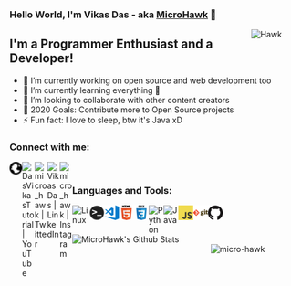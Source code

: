 ### Hello World, I'm Vikas Das - aka [MicroHawk][website] 👋
<img align="right" alt="Hawk" width="80px" src="https://external-content.duckduckgo.com/iu/?u=https%3A%2F%2Ftse4.mm.bing.net%2Fth%3Fid%3DOIP.gYG8rCRXD6PADD_fqJombgHaEY%26pid%3DApi&f=1" />


## I'm a Programmer Enthusiast and a Developer!
- 🔭 I’m currently working on open source and web development too
- 🌱 I’m currently learning everything 🤣
- 👯 I’m looking to collaborate with other content creators
- 🥅 2020 Goals: Contribute more to Open Source projects
- ⚡ Fun fact: I love to sleep, btw it's Java xD

### Connect with me:

[<img align="left" alt="micro-hawk.github.io" width="22px" src="https://raw.githubusercontent.com/iconic/open-iconic/master/svg/globe.svg" />][website]
[<img align="left" alt="DasVikasTutorial | YouTube" width="22px" src="https://cdn.jsdelivr.net/npm/simple-icons@v3/icons/youtube.svg" />][youtube]
[<img align="left" alt="micro_hawk | Twitter" width="22px" src="https://cdn.jsdelivr.net/npm/simple-icons@v3/icons/twitter.svg" />][twitter]
[<img align="left" alt="Vikas Das | LinkedIn" width="22px" src="https://cdn.jsdelivr.net/npm/simple-icons@v3/icons/linkedin.svg" />][linkedin]
[<img align="left" alt="micro_hawk | Instagram" width="22px" src="https://cdn.jsdelivr.net/npm/simple-icons@v3/icons/instagram.svg" />][instagram]

<br />

### Languages and Tools:


<img align="left" alt="Linux" width="30px" src="https://fthmb.tqn.com/2XA95C1P0Bd_NKIHrGnNJpmeHtk=/1280x1024/filters:fill(auto,1)/linux-573e3f5f5f9b58723dace939.jpg" />
<img align="left" alt="HTML5" width="26px" src="https://raw.githubusercontent.com/github/explore/80688e429a7d4ef2fca1e82350fe8e3517d3494d/topics/terminal/terminal.png" />
<img align="left" alt="Visual Studio Code" width="26px" src="https://raw.githubusercontent.com/github/explore/80688e429a7d4ef2fca1e82350fe8e3517d3494d/topics/visual-studio-code/visual-studio-code.png" />
<img align="left" alt="HTML5" width="26px" src="https://raw.githubusercontent.com/github/explore/80688e429a7d4ef2fca1e82350fe8e3517d3494d/topics/html/html.png" />
<img align="left" alt="CSS3" width="26px" src="https://raw.githubusercontent.com/github/explore/80688e429a7d4ef2fca1e82350fe8e3517d3494d/topics/css/css.png" />
<img align="left" alt="Python" width="26px" src="https://freepngimg.com/thumb/android/72537-icons-python-programming-computer-social-tutorial.png" />
<img align="left" alt="Java" width="26px" src="https://vectorified.com/images/java-jar-icon-7.png" />
<img align="left" alt="JavaScript" width="26px" src="https://raw.githubusercontent.com/github/explore/80688e429a7d4ef2fca1e82350fe8e3517d3494d/topics/javascript/javascript.png" />
<img align="left" alt="Git" width="26px" src="https://raw.githubusercontent.com/github/explore/80688e429a7d4ef2fca1e82350fe8e3517d3494d/topics/git/git.png" />
<img align="left" alt="GitHub" width="26px" src="https://raw.githubusercontent.com/github/explore/78df643247d429f6cc873026c0622819ad797942/topics/github/github.png" />


<br />
<br />

<img align="left" width="60%" alt="MicroHawk's Github Stats" src="https://github-readme-stats.vercel.app/api?username=micro-hawk&show_icons=true&hide_border=true" />
<img align="right" width="30%" src="https://github-readme-stats.vercel.app/api/top-langs/?username=micro-hawk&layout=compact&hide=html" alt="micro-hawk" />



<br />

[website]: https://micro-hawk.github.io
[twitter]: https://twitter.com/micro_hawk
[youtube]: https://www.youtube.com/channel/UCVuQsYY9IMUseQUSTZWXxqQ?view_as=subscriber
[instagram]: https://instagram.com/micro_hawk
[linkedin]: https://www.linkedin.com/in/vikas-das-6074a9185/
